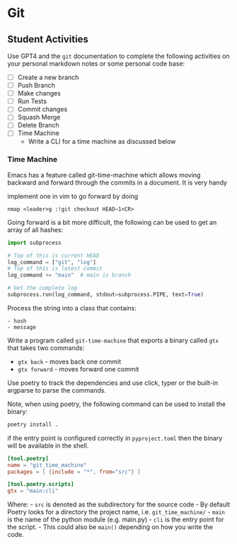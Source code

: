 # Git

## Student Activities

Use GPT4 and the `git` documentation to complete the following activities on your personal markdown notes or some personal code base:

- [ ] Create a new branch
- [ ] Push Branch
- [ ] Make changes
- [ ] Run Tests
- [ ] Commit changes
- [ ] Squash Merge
- [ ] Delete Branch
- [ ] Time Machine
    - Write a CLI for a time machine as discussed below



### Time Machine

Emacs has a feature called git-time-machine which allows moving backward and forward through the commits in a document. It is very handy


implement one in vim to go forward by doing


```
nmap <leader>g :!git checkout HEAD~1<CR>
```

Going forward is a bit more difficult, the following can be used to get an array of all hashes:


```python
import subprocess

# Top of this is current HEAD
log_command = ["git", "log"]
# Top of this is latest commit
log_command += "main"  # main is branch

# Get the complete log
subprocess.run(log_command, stdout=subprocess.PIPE, text=True)
```

Process the string into a class that contains:

    - hash
    - message

Write a program called `git-time-machine` that exports a binary called `gtx` that takes two commands:

  - `gtx back` - moves back one commit
  - `gtx forward` - moves forward one commit

Use poetry to track the dependencies and use click, typer or the built-in argparse to parse the commands.

Note, when using poetry, the following command can be used to install the binary:

```bash
poetry install .
```

if the entry point is configured correctly in `pyproject.toml` then the binary will be available in the shell.

```toml
[tool.poetry]
name = "git_time_machine"
packages = [ {include = "*", from="src"} ]

[tool.poetry.scripts]
gtx = "main:cli"
```

Where:
    - `src` is denoted as the subdirectory for the source code
        - By default Poetry looks for a directory the project name, i.e. `git_time_machine/`
    - `main` is the name of the python module (e.g. main.py)
    - `cli` is the entry point for the script.
        - This could also be `main()` depending on how you write the code.


